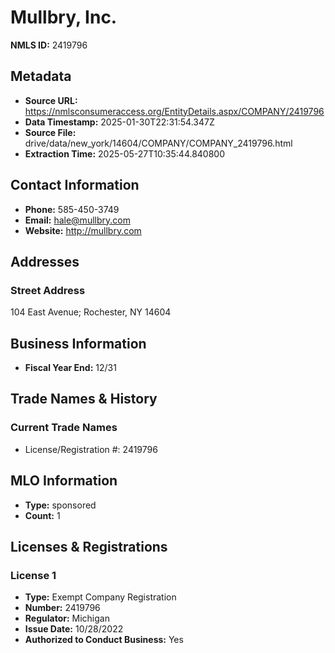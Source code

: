# Mullbry, Inc.

**NMLS ID:** 2419796

## Metadata
- **Source URL:** https://nmlsconsumeraccess.org/EntityDetails.aspx/COMPANY/2419796
- **Data Timestamp:** 2025-01-30T22:31:54.347Z
- **Source File:** drive/data/new_york/14604/COMPANY/COMPANY_2419796.html
- **Extraction Time:** 2025-05-27T10:35:44.840800

## Contact Information
- **Phone:** 585-450-3749
- **Email:** hale@mullbry.com
- **Website:** http://mullbry.com

## Addresses
### Street Address
104 East Avenue; Rochester, NY 14604

## Business Information
- **Fiscal Year End:** 12/31

## Trade Names & History
### Current Trade Names
- License/Registration #: 2419796

## MLO Information
- **Type:** sponsored
- **Count:** 1

## Licenses & Registrations

### License 1
- **Type:** Exempt Company Registration
- **Number:** 2419796
- **Regulator:** Michigan
- **Issue Date:** 10/28/2022
- **Authorized to Conduct Business:** Yes
